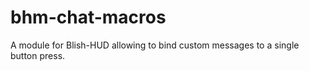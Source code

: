 # bhm-chat-macros
A module for Blish-HUD allowing to bind custom messages to a single button press.
